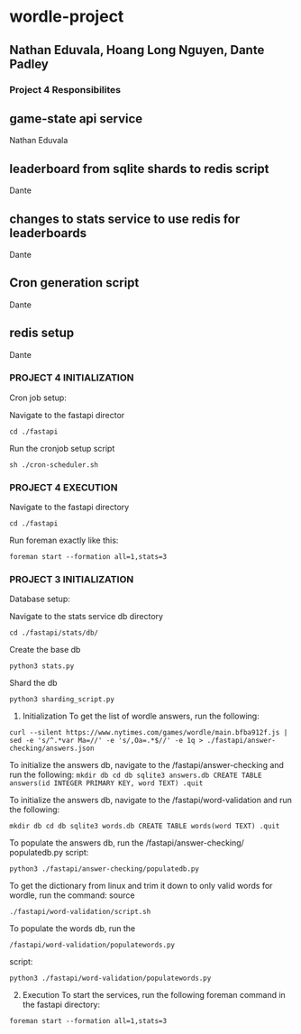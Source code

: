 # wordle-project
## Nathan Eduvala, Hoang Long Nguyen, Dante Padley

### Project 4 Responsibilites

## game-state api service
Nathan Eduvala

## leaderboard from sqlite shards to redis script
Dante

## changes to stats service to use redis for leaderboards
Dante

## Cron generation script
Dante

## redis setup
Dante

### PROJECT 4 INITIALIZATION

Cron job setup:

Navigate to the fastapi director

`cd ./fastapi`

Run the cronjob setup script

`sh ./cron-scheduler.sh`

### PROJECT 4 EXECUTION

Navigate to the fastapi directory

`cd ./fastapi`

Run foreman exactly like this:

`foreman start --formation all=1,stats=3`

### PROJECT 3 INITIALIZATION

Database setup:

Navigate to the stats service db directory

`cd ./fastapi/stats/db/`

Create the base db

`python3 stats.py`

Shard the db

`python3 sharding_script.py`




1. Initialization
To get the list of wordle answers, run the following:

`curl --silent https://www.nytimes.com/games/wordle/main.bfba912f.js |
sed -e 's/^.*var Ma=//' -e 's/,Oa=.*$//' -e 1q > ./fastapi/answer-checking/answers.json`

To initialize the answers db, navigate to the /fastapi/answer-checking and run the following:
`mkdir db
cd db
sqlite3 answers.db
CREATE TABLE answers(id INTEGER PRIMARY KEY, word TEXT)
.quit`

To initialize the answers db, navigate to the /fastapi/word-validation and run the following:

`mkdir db
cd db
sqlite3 words.db
CREATE TABLE words(word TEXT)
.quit
`

To populate the answers db, run the /fastapi/answer-checking/
populatedb.py script:

`python3 ./fastapi/answer-checking/populatedb.py`

To get the dictionary from linux and trim it down to only valid words for wordle, run the command:
source 

`./fastapi/word-validation/script.sh`

To populate the words db, run the 

`/fastapi/word-validation/populatewords.py`

script:

`python3 ./fastapi/word-validation/populatewords.py`



2. Execution
To start the services, run the following foreman command in the fastapi directory:

`foreman start --formation all=1,stats=3`
